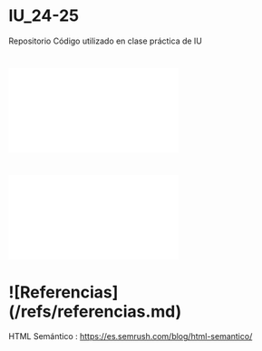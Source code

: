 # IU_24-25
Repositorio Código utilizado en clase práctica de IU

# ![Introducción HTML (formularios)](/IntroHTML/IntroBase.md)


# ![Introducción HTML (estructuración html)](/IntroHTML/IntroDivs.md)


# ![Referencias] (/refs/referencias.md)
HTML Semántico : https://es.semrush.com/blog/html-semantico/


